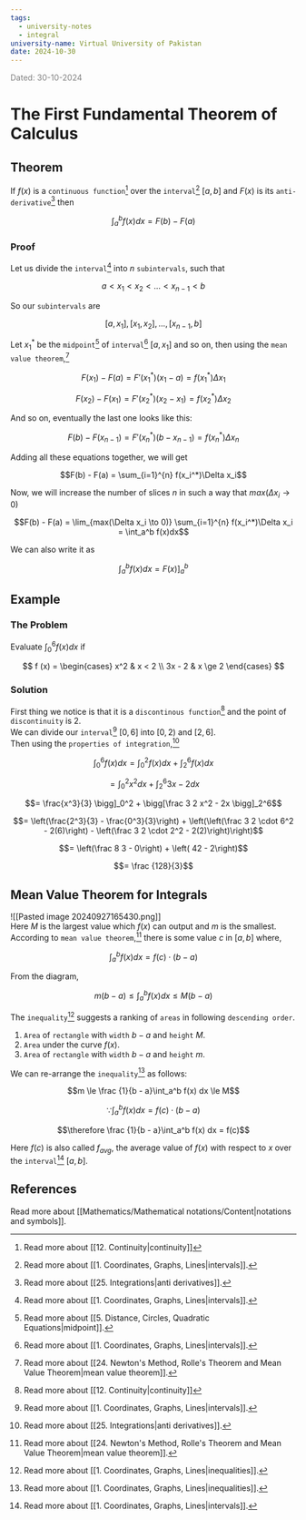 ```yaml
---
tags:
  - university-notes
  - integral
university-name: Virtual University of Pakistan
date: 2024-10-30
---
```


<span style="color: gray;">Dated: 30-10-2024</span>

# The First Fundamental Theorem of Calculus

## Theorem

If $f(x)$ is a `continuous function`[^1] over the `interval`[^2] $[a, b]$ and $F(x)$ is its `anti-derivative`[^3] then

$$\int_a^b f(x) dx = F(b) - F(a)$$

### Proof

Let us divide the `interval`[^2] into $n$ `subintervals`, such that  

$$a < x_1 < x_2 < \ldots < x_{n-1} < b$$

So our `subintervals` are  

$$[a, x_1], [x_1, x_2], \ldots , [x_{n - 1}, b]$$

Let $x_1^*$ be the `midpoint`[^4] of `interval`[^2] $[a, x_1]$ and so on, then using the `mean value theorem`,[^5]  

$$F(x_1) - F(a) = F'(x_1^*)(x_1 - a) = f(x_1^*) \Delta x_1$$

$$F(x_2) - F(x_1) = F'(x_2^*)(x_2 - x_1) = f(x_2^*) \Delta x_2$$

And so on, eventually the last one looks like this:  

$$F(b) - F(x_{n-1}) = F'(x_n^*)(b - x_{n-1}) = f(x_n^*)\Delta x_n$$

Adding all these equations together, we will get  

$$F(b) - F(a) = \sum_{i=1}^{n} f(x_i^*)\Delta x_i$$

Now, we will increase the number of slices $n$ in such a way that $max (\Delta x_{i} \to 0)$  

$$F(b) - F(a) = \lim_{max(\Delta x_i \to 0)} \sum_{i=1}^{n} f(x_i^*)\Delta x_i = \int_a^b f(x)dx$$

We can also write it as  

$$\int_{a}^{b} f(x) dx = F(x) \bigg]_{a}^{b}$$

## Example

### The Problem

Evaluate $\int_0^6 f(x) dx$ if 

$$
f (x) = 
\begin{cases}
x^2 & x < 2 \\
3x - 2 & x \ge 2
\end{cases}
$$

### Solution

First thing we notice is that it is a `discontinous function`[^1] and the point of `discontinuity` is $2$.  
We can divide our `interval`[^2] $[0, 6]$ into $[0, 2)$ and $[2, 6]$.  
Then using the `properties of integration`,[^3]  

$$\int_0^6 f(x) dx = \int_0^2 f(x) dx + \int_2^6 f(x) dx$$

$$= \int_0^2 x^2 dx + \int_2^6 3x - 2 dx$$

$$= \frac{x^3}{3} \bigg]_0^2 + \bigg[\frac 3 2 x^2 - 2x \bigg]_2^6$$

$$= \left(\frac{2^3}{3} - \frac{0^3}{3}\right) + \left(\left(\frac 3 2 \cdot 6^2 - 2(6)\right) - \left(\frac 3 2 \cdot 2^2 - 2(2)\right)\right)$$

$$= \left(\frac 8 3 - 0\right) + \left( 42 - 2\right)$$

$$= \frac {128}{3}$$

## Mean Value Theorem for Integrals

![[Pasted image 20240927165430.png]]  
Here $M$ is the largest value which $f(x)$ can output and $m$ is the smallest.  
According to `mean value theorem`,[^5] there is some value $c$ in $[a, b]$ where,  

$$\int_a^b f(x) dx = f(c) \cdot (b - a)$$

From the diagram,

$$m(b - a) \le \int_a^b f(x) dx \le M(b - a)$$

The `inequality`[^6] suggests a ranking of `areas` in following `descending order`.

1. `Area` of `rectangle` with `width` $b - a$ and `height` $M$.
2. `Area` under the curve $f(x)$.
3. `Area` of `rectangle` with `width` $b - a$ and `height` $m$.

We can re-arrange the `inequality`[^6] as follows:  

$$m \le \frac {1}{b - a}\int_a^b f(x) dx \le M$$

$$\because \int_a^b f(x) dx = f(c) \cdot (b - a)$$

$$\therefore \frac {1}{b - a}\int_a^b f(x) dx = f(c)$$

Here $f(c)$ is also called $f_{avg}$, the average value of $f(x)$ with respect to $x$ over the `interval`[^2] $[a, b]$.

## References

Read more about [[Mathematics/Mathematical notations/Content|notations and symbols]].

[^1]: Read more about [[12. Continuity|continuity]]
[^2]: Read more about [[1. Coordinates, Graphs, Lines|intervals]].
[^3]: Read more about [[25. Integrations|anti derivatives]].
[^4]: Read more about [[5. Distance, Circles, Quadratic Equations|midpoint]].
[^5]: Read more about [[24. Newton's Method, Rolle's Theorem and Mean Value Theorem|mean value theorem]].
[^6]: Read more about [[1. Coordinates, Graphs, Lines|inequalities]].